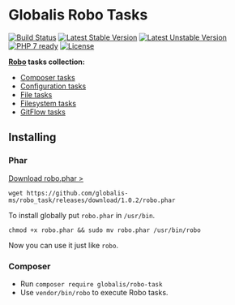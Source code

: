# Globalis Robo Tasks

[![Build Status](https://travis-ci.org/globalis-ms/robo_task.svg?branch=master)](https://travis-ci.org/globalis-ms/robo_task)
[![Latest Stable Version](https://poser.pugx.org/globalis/robo-task/v/stable)](https://packagist.org/packages/globalis/robo-task)
[![Latest Unstable Version](https://poser.pugx.org/consolidation/robo/v/unstable.png)](https://packagist.org/packages/globalis/robo-task) 
[![PHP 7 ready](https://php7ready.timesplinter.ch/globalis-ms/robo_task/master/badge.svg)](https://travis-ci.org/globalis-ms/robo_task)
[![License](https://poser.pugx.org/globalis/robo-task/license)](https://packagist.org/packages/globalis/robo-task)

**[Robo](http://robo.li) tasks collection:**

* [Composer tasks](docs/Composer.md)
* [Configuration tasks](docs/Configuration.md)
* [File tasks](docs/File.md)
* [Filesystem tasks](docs/Filesystem.md)
* [GitFlow tasks](docs/GitFlow.md)

## Installing

### Phar

[Download robo.phar >](https://github.com/globalis-ms/robo_task/releases/download/1.0.2/robo.phar)

```
wget https://github.com/globalis-ms/robo_task/releases/download/1.0.2/robo.phar
```

To install globally put `robo.phar` in `/usr/bin`.

```
chmod +x robo.phar && sudo mv robo.phar /usr/bin/robo
```

Now you can use it just like `robo`.

### Composer

* Run `composer require globalis/robo-task`
* Use `vendor/bin/robo` to execute Robo tasks.
